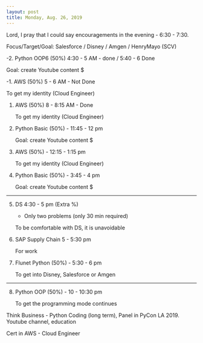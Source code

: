 ```yaml
---
layout: post
title: Monday, Aug. 26, 2019
---
```


Lord, I pray that I could say encouragements in the evening - 6:30 - 7:30.
  

Focus/Target/Goal:  Salesforce / Disney / Amgen / HenryMayo (SCV)     

      
-2. Python OOP6 (50%) 4:30 - 5 AM - done  / 5:40 - 6 Done

  Goal: create Youtube content $



-1. AWS (50%) 5 - 6 AM - Not Done
   
   To get my identity (Cloud Engineer)


1. AWS (50%) 8 - 8:15 AM - Done
   
   To get my identity (Cloud Engineer)


2. Python Basic (50%) - 11:45 - 12 pm
   
   Goal: create Youtube content $


3. AWS (50%) - 12:15 - 1:15 pm 
   
   To get my identity (Cloud Engineer)


4. Python Basic (50%) - 3:45 - 4 pm 
   
   Goal: create Youtube content $

-------------------------------------------

5. DS 4:30 - 5 pm (Extra %)
   
   - Only two problems (only 30 min required)
   
   To be comfortable with DS, it is unavoidable


6. SAP Supply Chain 5 - 5:30 pm
   
   For work

7. Flunet Python (50%) - 5:30 - 6 pm
   
   To get into Disney, Salesforce or Amgen

-------------------------------------------

8. Python OOP (50%) - 10 - 10:30 pm
   
   To get the programming mode continues


Think Business - Python Coding (long term), Panel in PyCon LA 2019.
                 Youtube channel, education
                                  
Cert in AWS - Cloud Engineer
